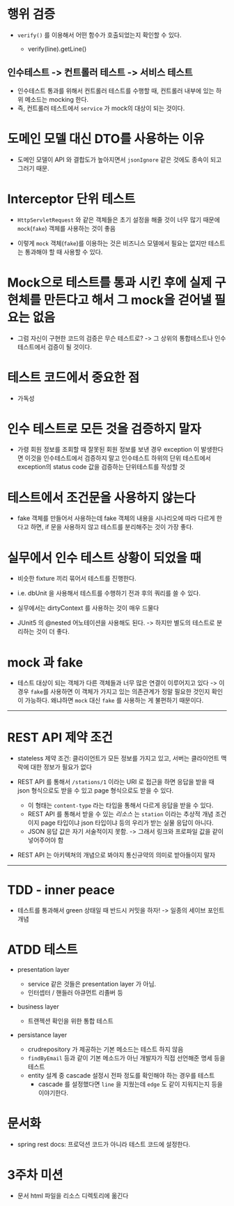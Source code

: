 # 행위 검증

- `verify()` 를 이용해서 어떤 함수가 호출되었는지 확인할 수 있다.

  - verify(line).getLine()

## 인수테스트 -> 컨트롤러 테스트 -> 서비스 테스트

- 인수테스트 통과를 위해서 컨트롤러 테스트를 수행할 때, 컨트롤러 내부에 있는 하위 메소드는 mocking 한다.
- 즉, 컨트롤러 테스트에서 `service` 가 mock의 대상이 되는 것이다.

# 도메인 모델 대신 DTO를 사용하는 이유

- 도메인 모델이 API 와 결합도가 높아지면서 `jsonIgnore` 같은 것에도 종속이 되고 그러기 때문.

# Interceptor 단위 테스트

- `HttpServletRequest` 와 같은 객체들은 초기 설정을 해줄 것이 너무 많기 때문에 `mock`(`fake`) 객체를 사용하는 것이 좋음

- 이렇게 `mock` 객체(`fake`)를 이용하는 것은 비즈니스 모델에서 필요는 없지만 테스트는 통과해야 할 때 사용할 수 있다.

# Mock으로 테스트를 통과 시킨 후에 실제 구현체를 만든다고 해서 그 mock을 걷어낼 필요는 없음

- 그럼 자신이 구현한 코드의 검증은 무슨 테스트로? -> 그 상위의 통합테스트나 인수테스트에서 검증이 될 것이다.

# 테스트 코드에서 중요한 점

- 가독성

# 인수 테스트로 모든 것을 검증하지 말자

- 가령 회원 정보를 조회할 때 잘못된 회원 정보를 보낸 경우 exception 이 발생한다면 이것을 인수테스트에서 검증하지 말고 인수테스트 하위의 단위 테스트에서 exception의 status code 값을 검증하는 단위테스트를 작성할 것

# 테스트에서 조건문을 사용하지 않는다

- fake 객체를 만들어서 사용하는데 fake 객체의 내용을 시나리오에 따라 다르게 한다고 하면, if 문을 사용하지 않고 테스트를 분리해주는 것이 가장 좋다.

# 실무에서 인수 테스트 상황이 되었을 때

- 비슷한 fixture 끼리 묶어서 테스트를 진행한다.

- i.e. dbUnit 을 사용해서 테스트를 수행하기 전과 후의 쿼리를 쓸 수 있다.

- 실무에서는 dirtyContext 를 사용하는 것이 매우 드물다

- JUnit5 의 @nested 어노테이션을 사용해도 된다. -> 하지만 별도의 테스트로 분리하는 것이 더 좋다.

# mock 과 fake

- 테스트 대상이 되는 객체가 다른 객체들과 너무 많은 연결이 이루어지고 있다 -> 이 경우 `fake`를 사용하면 이 객체가 가지고 있는 의존관계가 정말 필요한 것인지 확인이 가능하다. 왜냐하면 `mock` 대신 `fake` 를 사용하는 게 불편하기 때문이다.

---

# REST API 제약 조건

- stateless 제약 조건: 클라이언트가 모든 정보를 가지고 있고, 서버는 클라이언트 맥락에 대한 정보가 필요가 없다
- REST API 를 통해서 `/stations/1` 이라는 URI 로 접근을 하면 응답을 받을 때 json 형식으로도 받을 수 있고 page 형식으로도 받을 수 있다.

  - 이 형태는 `content-type` 라는 타입을 통해서 다르게 응답을 받을 수 있다.
  - REST API 를 통해서 받을 수 있는 _리소스_ 는 `station` 이라는 추상적 개념 조건이지 page 타입이냐 json 타입이냐 등의 우리가 받는 실물 응답이 아니다.
  - JSON 응답 값은 자기 서술적이지 못함. -> 그래서 링크와 프로파일 값을 같이 넣어주어야 함

- REST API 는 아키텍쳐의 개념으로 봐야지 통신규약의 의미로 받아들이지 말자

---

# TDD - inner peace

- 테스트를 통과해서 green 상태일 때 반드시 커밋을 하자! -> 일종의 세이브 포인트 개념

# ATDD 테스트

- presentation layer

  - service 같은 것들은 presentation layer 가 아님.
  - 인터셉터 / 핸들러 아큐먼트 리졸버 등

- business layer

  - 트랜젝션 확인을 위한 통합 테스트

- persistance layer

  - crudrepository 가 제공하는 기본 메소드는 테스트 하지 않음
  - `findByEmail` 등과 같이 기본 메소드가 아닌 개발자가 직접 선언해준 명세 등을 테스트
  - entity 설계 중 cascade 설정시 전파 정도를 확인해야 하는 경우를 테스트
    - cascade 를 설정했다면 `line` 을 지웠는데 `edge` 도 같이 지워지는지 등을 이야기한다.

# 문서화

- spring rest docs: 프로덕션 코드가 아니라 테스트 코드에 설정한다.

# 3주차 미션

- 문서 html 파일을 리소스 디렉토리에 옮긴다
